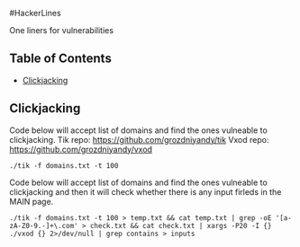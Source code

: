 #HackerLines

One liners for vulnerabilities

## Table of Contents
- [Clickjacking](https://github.com/grozdniyandy/hackerlines#clickjacking)

## Clickjacking
Code below will accept list of domains and find the ones vulneable to clickjacking.
Tik repo: https://github.com/grozdniyandy/tik
Vxod repo: https://github.com/grozdniyandy/vxod
```
./tik -f domains.txt -t 100
```
Code below will accept list of domains and find the ones vulneable to clickjacking and then it will check whether there is any input firleds in the MAIN page.
```
./tik -f domains.txt -t 100 > temp.txt && cat temp.txt | grep -oE '[a-zA-Z0-9.-]+\.com' > check.txt && cat check.txt | xargs -P20 -I {} ./vxod {} 2>/dev/null | grep contains > inputs
```
